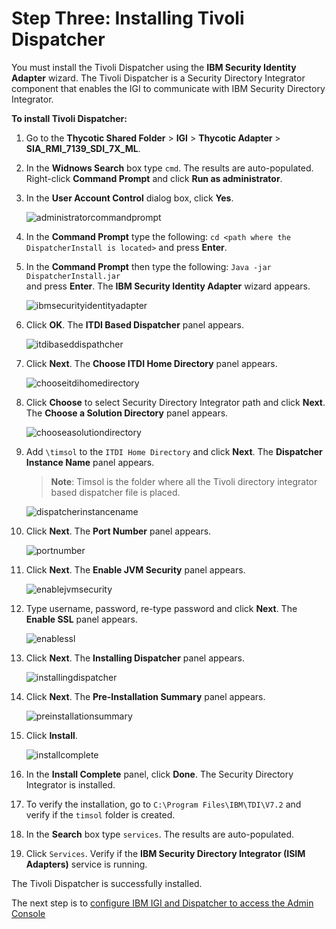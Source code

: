 [title]: # (Installing Tivoli Dispatcher)
[tags]: # (introduction)
[priority]: # (106)
# Step Three: Installing Tivoli Dispatcher

You must install the Tivoli Dispatcher using the **IBM Security Identity Adapter**   wizard. The Tivoli Dispatcher is a Security Directory Integrator component that enables the IGI to communicate with IBM Security Directory Integrator.

**To install Tivoli Dispatcher:**
1.	Go to the **Thycotic Shared Folder** > **IGI** > **Thycotic Adapter** > **SIA_RMI_7139_SDI_7X_ML**.
2.	In the **Widnows Search** box type `cmd`. The results are auto-populated. Right-click **Command Prompt** and click **Run as administrator**.
3.	In the **User Account Control** dialog box, click **Yes**.

     ![administratorcommandprompt](images/administratorcommandprompt.png)

4.	In the **Command Prompt** type the following: 
`cd <path where the DispatcherInstall is located>`
and press **Enter**.
5.	In the **Command Prompt** then type the following:
`Java -jar DispatcherInstall.jar`  
and press **Enter**. The **IBM Security Identity Adapter** wizard appears.

     ![ibmsecurityidentityadapter](images/ibmsecurityidentityadapter.png)

6.	Click **OK**. The **ITDI Based Dispatcher** panel appears.

     ![itdibaseddispathcher](images/itdibaseddispathcher.png)

7.	 Click **Next**. The **Choose ITDI Home Directory** panel appears.

     ![chooseitdihomedirectory](images/chooseitdihomedirectory.png)

8.	 Click **Choose** to select Security Directory Integrator path and click **Next**. The **Choose a Solution Directory** panel appears.

     ![chooseasolutiondirectory](images/chooseasolutiondirectory.png)

9.	 Add `\timsol` to the `ITDI Home Directory` and click **Next**. The **Dispatcher Instance Name** panel appears.

     >**Note**: Timsol is the folder where all the Tivoli directory integrator based dispatcher file is placed.

     ![dispatcherinstancename](images/dispatcherinstancename.png)

10.	 Click **Next**. The **Port Number** panel appears.

     ![portnumber](images/portnumber.png)

11.	 Click **Next**. The **Enable JVM Security** panel appears.

     ![enablejvmsecurity](images/enablejvmsecurity.png)

12.	 Type username, password, re-type  password and click **Next**. The **Enable SSL** panel appears.

     ![enablessl](images/enablessl.png)

13.	 Click **Next**. The **Installing Dispatcher** panel appears.

     ![installingdispatcher](images/installingdispatcher.png)

14.	 Click **Next**. The **Pre-Installation Summary** panel appears.

     ![preinstallationsummary](images/preinstallationsummary.png)

15.	 Click **Install**.

     ![installcomplete](images/installcomplete.png)

16.	In the **Install Complete** panel, click **Done**. The Security Directory Integrator is installed.

17.	To verify the installation, go to `C:\Program Files\IBM\TDI\V7.2` and verify if the `timsol` folder is created.
18.	In the **Search** box type `services`. The results are auto-populated.
19.	Click `Services`. Verify if the **IBM Security Directory Integrator (ISIM Adapters)** service is running.

The Tivoli Dispatcher is successfully installed. 

The next step is to [configure IBM IGI and Dispatcher to access the Admin Console](steps\stepfouraccessadminconsole.md) 